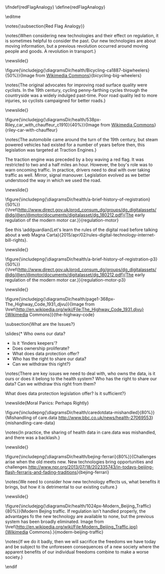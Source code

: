 \ifndef{redFlagAnalogy}
\define{redFlagAnalogy}

\editme

\notes{\subsection{Red Flag Analogy}}

\notes{When considering new technologies and their effect on regulation, it is sometimes helpful to consider the past. Our new technologies are about moving information, but a previous revolution occurred around moving people and goods. A revolution in transport.}

\newslide{}

\figure{\includejpg{\diagramsDir/health/Bicycling-ca1887-bigwheelers}{50%}}{Image from [Wikimedia Commons](http://en.wikipedia.org/wiki/File:Bicycling-ca1887-bigwheelers.jpg)}{bicycling-big-wheelers}

\notes{The original advocates for improving road surface quality were cyclists. In the 19th century, cycling penny-farthing cycles through the countryside was a widely indulged past-time. Poor road quality led to more injuries, so cyclists campaigned for better roads.}

\newslide{}

\figure{\includejpg{\diagramsDir/health/538px-Riley_car_with_chauffeur_c1910}{40%}}{Image from [Wikimedia Commons](http://en.wikipedia.org/wiki/File:Riley_car_with_chauffeur,_c1910.jpg)}{riley-car-with-chauffeur}

\notes{The automobile came around the turn of the 19th century, but steam powered vehicles had existed for a number of years before then, this legislation was targeted at Traction Engines.}

The traction engine was preceded by a boy waving a red flag. It was restricted to two and a half miles an hour. However, the boy's role was to warn oncoming traffic. In practice, drivers need to deal with over taking traffic as well. Mirror, signal manouver. Legislation evolved as we better understood the way in which we used the road. 

\newslide{}

\figure{\includepng{\diagramsDir/health/a-brief-history-of-registration}{50%}}{\href{http://www.direct.gov.uk/prod_consum_dg/groups/dg_digitalassets/@dg/@en/@motor/documents/digitalasset/dg_180212.pdf}{The early regulation of the modern motor car.}}{regulation-motor}

See this \addguardian{Let's learn the rules of the digital road before talking about a web Magna Carta}{2015/apr/02/rules-digital-technology-internet-bill-rights}.


\newslide{}

\figure{\includepng{\diagramsDir/health/a-brief-history-of-registration-p3}{50%}}{\href{http://www.direct.gov.uk/prod_consum_dg/groups/dg_digitalassets/@dg/@en/@motor/documents/digitalasset/dg_180212.pdf}{The early regulation of the modern motor car.}}{regulation-motor-p3}

\newslide{}

\figure{\includejpg{\diagramsDir/health/page1-368px-The_Highway_Code_1931_djvu}}{Image from \href{http://en.wikipedia.org/wiki/File:The_Highway_Code_1931.djvu}{Wikimedia Commons}}{the-highway-code}

\subsection{What are the Issues?}

\slides{* Who owns our data? 
* Is it 'finders keepers'?
* Does ownership proliferate?
* What does data protection offer?
* Who has the right to share our data?
* Can we withdraw this right?}

\notes{There are key issues we need to deal with, who owns the data, is it ours or does it belong to the health system? Who has the right to share our data? Can we withdraw this right from them? 

What does data protection legislation offer? Is it sufficient?}

\newslide{Moral Panics: Perhaps Rightly}

\figure{\includepng{\diagramsDir/health/caredotdata-mishandled}{80%}}{Mishandling of care.data <http://www.bbc.co.uk/news/health-27069553>}{mishandling-care-data}

\notes{In practice, the sharing of health data in care.data was mishandled, and there was a backlash.}

\newslide{}

\figure{\includepng{\diagramsDir/health/bejing-ferrari}{80%}}{Challenges arise when the old meets new. New technologies bring opportunities and challenges.<http://www.npr.org/2013/07/18/202335743/in-todays-beijing-flash-ferraris-and-fading-traditions>}{bejing-ferrari}

\notes{We need to consider how new technology effects us, what benefits it brings, but how it is detrimental to our existing culture.}

\newslide{}
  
\figure{\includejpg{\diagramsDir/health/1024px-Modern_Beijing_Traffic}{80%}}{Modern Bejing traffic. If regulation isn't handled properly, the advantages fo the new technology are available to none, but the previous system has been broadly eliminated. Image from \href{http://en.wikipedia.org/wiki/File:Modern_Beijing_Traffic.jpg}{Wikimedia Commons}.}{modern-beijing-traffic}

\notes{If we do it badly, then we will sacrifice the freedoms we have today and be subject to the unforeseen consequences of a new society where the apparent benefits of our individual freedoms combine to make a worse society.}

\endif
